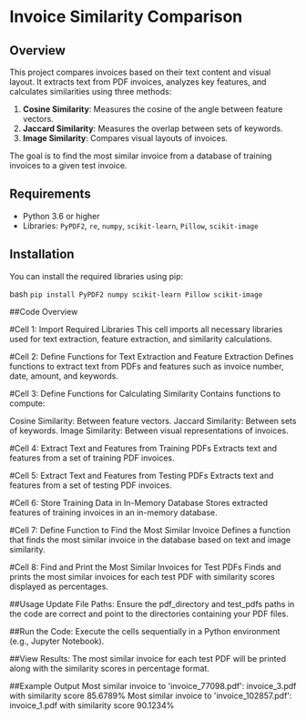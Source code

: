 # Invoice Similarity Comparison

## Overview

This project compares invoices based on their text content and visual layout. It extracts text from PDF invoices, analyzes key features, and calculates similarities using three methods:

1. **Cosine Similarity**: Measures the cosine of the angle between feature vectors.
2. **Jaccard Similarity**: Measures the overlap between sets of keywords.
3. **Image Similarity**: Compares visual layouts of invoices.

The goal is to find the most similar invoice from a database of training invoices to a given test invoice.

## Requirements

- Python 3.6 or higher
- Libraries: `PyPDF2`, `re`, `numpy`, `scikit-learn`, `Pillow`, `scikit-image`

## Installation

You can install the required libraries using pip:

bash
```pip install PyPDF2 numpy scikit-learn Pillow scikit-image```

##Code Overview

#Cell 1: Import Required Libraries
This cell imports all necessary libraries used for text extraction, feature extraction, and similarity calculations.

#Cell 2: Define Functions for Text Extraction and Feature Extraction
Defines functions to extract text from PDFs and features such as invoice number, date, amount, and keywords.

#Cell 3: Define Functions for Calculating Similarity
Contains functions to compute:

Cosine Similarity: Between feature vectors.
Jaccard Similarity: Between sets of keywords.
Image Similarity: Between visual representations of invoices.

#Cell 4: Extract Text and Features from Training PDFs
Extracts text and features from a set of training PDF invoices.

#Cell 5: Extract Text and Features from Testing PDFs
Extracts text and features from a set of testing PDF invoices.

#Cell 6: Store Training Data in In-Memory Database
Stores extracted features of training invoices in an in-memory database.

#Cell 7: Define Function to Find the Most Similar Invoice
Defines a function that finds the most similar invoice in the database based on text and image similarity.

#Cell 8: Find and Print the Most Similar Invoices for Test PDFs
Finds and prints the most similar invoices for each test PDF with similarity scores displayed as percentages.

##Usage
Update File Paths: Ensure the pdf_directory and test_pdfs paths in the code are correct and point to the directories containing your PDF files.

##Run the Code: 
Execute the cells sequentially in a Python environment (e.g., Jupyter Notebook).

##View Results: 
The most similar invoice for each test PDF will be printed along with the similarity scores in percentage format.

##Example Output
Most similar invoice to 'invoice_77098.pdf': invoice_3.pdf with similarity score 85.6789%
Most similar invoice to 'invoice_102857.pdf': invoice_1.pdf with similarity score 90.1234%
